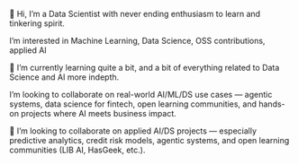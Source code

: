 👋 Hi, I’m a Data Scientist with never ending enthusiasm to learn and tinkering spirit.

 I’m interested in Machine Learning, Data Science, OSS contributions, applied AI

🌱 I’m currently learning quite a bit, and a bit of everything related to Data Science and AI more indepth.

I’m looking to collaborate on real-world AI/ML/DS use cases — agentic systems, data science for fintech, open learning communities, and hands-on projects where AI meets business impact.

💞️ I’m looking to collaborate on applied AI/DS projects — especially predictive analytics, credit risk models, agentic systems, and open learning communities (LIB AI, HasGeek, etc.).

<!---
kdats/kdats is a ✨ special ✨ repository because its `README.md` (this file) appears on your GitHub profile.
You can click the Preview link to take a look at your changes.
--->
